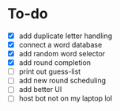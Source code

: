 # To-do

* [x] add duplicate letter handling
* [x] connect a word database
* [x] add random word selector
* [x] add round completion
* [ ] print out guess-list
* [ ] add new round scheduling
* [ ] add better UI
* [ ] host bot not on my laptop lol
